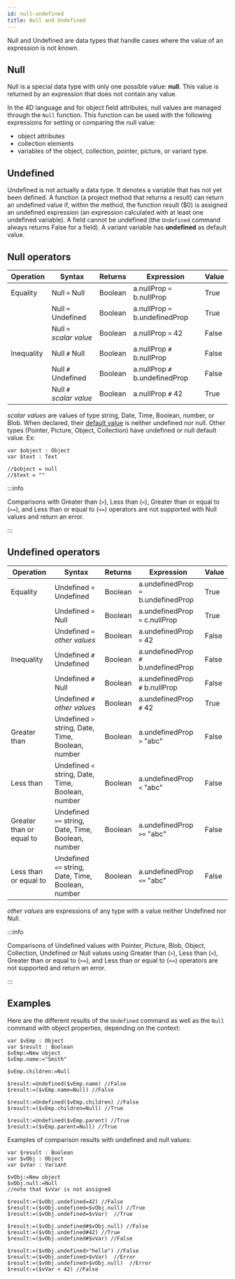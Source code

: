 ```yaml
---
id: null-undefined
title: Null and Undefined
---
```


Null and Undefined are data types that handle cases where the value of an expression is not known.

## Null

Null is a special data type with only one possible value: **null**. This value is returned by an expression that does not contain any value.

In the 4D language and for object field attributes, null values are managed through the `Null` function. This function can be used with the following expressions for setting or comparing the null value:

- object attributes
- collection elements
- variables of the object, collection, pointer, picture, or variant type.

## Undefined

Undefined is not actually a data type. It denotes a variable that has not yet been defined. A function (a project method that returns a result) can return an undefined value if, within the method, the function result ($0) is assigned an undefined expression (an expression calculated with at least one undefined variable). A field cannot be undefined (the `Undefined` command always returns False for a field). A variant variable has **undefined** as default value.


## Null operators


| Operation  | Syntax                  | Returns | Expression                     | Value |
| ---------- | ----------------------- | ------- | ------------------------------ | ----- |
| Equality   | Null `=` Null           | Boolean | a.nullProp `=` b.nullProp      | True  |
|            | Null `=` Undefined      | Boolean | a.nullProp `=` b.undefinedProp | True  |
|            | Null `=` *scalar value* | Boolean | a.nullProp `=` 42              | False |
| Inequality | Null `#` Null           | Boolean | a.nullProp `#` b.nullProp      | False |
|            | Null `#` Undefined      | Boolean | a.nullProp `#` b.undefinedProp | False |
|            | Null `#` *scalar value* | Boolean | a.nullProp `#` 42              | True  |

*scalar values* are values of type string, Date, Time, Boolean, number, or Blob. When declared, their [default value](data-types.md#default-values) is neither undefined nor null. Other types (Pointer, Picture, Object, Collection) have undefined or null default value. Ex:

```4d
var $object : Object
var $text : Text

//$object = null
//$text = "" 
```

:::info

Comparisons with Greater than (`>`), Less than (`<`), Greater than or equal to (`>=`), and Less than or equal to (`<=`) operators are not supported with Null values and return an error.

:::

## Undefined operators


| Operation                | Syntax                                                | Returns | Expression                          | Value |
| ------------------------ | ----------------------------------------------------- | ------- | ----------------------------------- | ----- |
| Equality                 | Undefined `=` Undefined                               | Boolean | a.undefinedProp `=` b.undefinedProp | True  |
|                          | Undefined `=` Null                                    | Boolean | a.undefinedProp `=` c.nullProp      | True  |
|                          | Undefined `=` *other values*                          | Boolean | a.undefinedProp `=` 42              | False |
| Inequality               | Undefined `#` Undefined                               | Boolean | a.undefinedProp `#` b.undefinedProp | False |
|                          | Undefined `#` Null                                    | Boolean | a.undefinedProp `#` b.nullProp      | False |
|                          | Undefined `#` *other values*                          | Boolean | a.undefinedProp `#` 42              | True  |
| Greater than             | Undefined `>` string, Date, Time, Boolean, number  | Boolean | a.undefinedProp `>` "abc"        | False |
| Less than                | Undefined `<` string, Date, Time, Boolean, number  | Boolean | a.undefinedProp `<` "abc"        | False |
| Greater than or equal to | Undefined `>=` string, Date, Time, Boolean, number | Boolean | a.undefinedProp `>=` "abc"       | False |
| Less than or equal to    | Undefined `<=` string, Date, Time, Boolean, number | Boolean | a.undefinedProp `<=` "abc"       | False |

*other values* are expressions of any type with a value neither Undefined nor Null.

:::info

Comparisons of Undefined values with Pointer, Picture, Blob, Object, Collection, Undefined or Null values using Greater than (`>`), Less than (`<`), Greater than or equal to (`>=`), and Less than or equal to (`<=`) operators are not supported and return an error.

:::

## Examples

Here are the different results of the `Undefined` command as well as the `Null` command with object properties, depending on the context:

```4d
var $vEmp : Object
var $result : Boolean
$vEmp:=New object
$vEmp.name:="Smith"

$vEmp.children:=Null

$result:=Undefined($vEmp.name) //False
$result:=($vEmp.name=Null) //False

$result:=Undefined($vEmp.children) //False
$result:=($vEmp.children=Null) //True

$result:=Undefined($vEmp.parent) //True
$result:=($vEmp.parent=Null) //True
```

Examples of comparison results with undefined and null values:

```4d
var $result : Boolean
var $vObj : Object
var $vVar : Variant

$vObj:=New object
$vObj.null:=Null
//note that $vVar is not assigned 

$result:=($vObj.undefined=42) //False
$result:=($vObj.undefined=$vObj.null) //True
$result:=($vObj.undefined=$vVar)  //True

$result:=($vObj.undefined#$vObj.null) //False
$result:=($vObj.undefined#42) //True
$result:=($vObj.undefined#$vVar) //False

$result:=($vObj.undefined>"hello") //False
$result:=($vObj.undefined>$vVar)  //Error
$result:=($vObj.undefined>$vObj.null)  //Error
$result:=($vVar < 42) //False

```

